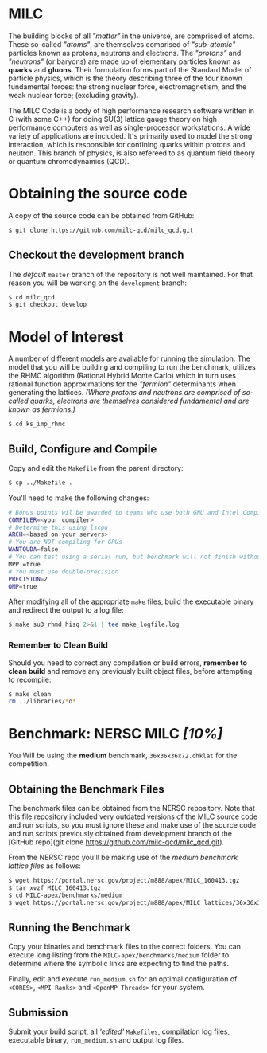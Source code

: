 MILC
=====

The building blocks of all *"matter"* in the universe, are comprised of atoms. These so-called *"atoms"*, are themselves comprised of *"sub-atomic"* particles known as protons, neutrons and electrons. The *"protons"* and *"neutrons"* (or baryons) are made up of elementary particles known as **quarks** and **gluons**. Their formulation forms part of the Standard Model of particle physics, which is the theory describing three of the four known fundamental forces: the strong nuclear force, electromagnetism, and the weak nuclear force; (excluding gravity).

The MILC Code is a body of high performance research software written in C (with some C++) for doing SU(3) lattice gauge theory on high performance computers as well as single-processor workstations. A wide variety of applications are included. It's primarily used to model the strong interaction, which is responsible for confining quarks within protons and neutron. This branch of physics, is also refereed to as quantum field theory or quantum chromodynamics (QCD).

# Obtaining the source code

A copy of the source code can be obtained from GitHub:
```bash
$ git clone https://github.com/milc-qcd/milc_qcd.git
```

## Checkout the development branch

The *default* `master` branch of the repository is not well maintained. For that reason you will be working on the `development` branch:
```bash
$ cd milc_qcd
$ git checkout develop
```

# Model of Interest

A number of different models are available for running the simulation. The model that you will be building and compiling to run the benchmark, utilizes the RHMC algorithm (Rational Hybrid Monte Carlo) which in turn uses rational function approximations for the *"fermion"* determinants when generating the lattices. *(Where protons and neutrons are comprised of so-called quarks, electrons are themselves considered fundamental and are known as fermions.)*

```bash
$ cd ks_imp_rhmc
```
## Build, Configure and Compile

Copy and edit the `Makefile` from the parent directory:

```bash
$ cp ../Makefile .
```

You'll need to make the following changes:

```bash
# Bonus points wil be awarded to teams who use both GNU and Intel Compilers
COMPILER=<your compiler>
# Determine this using lscpu
ARCH=<based on your servers>
# You are NOT compiling for GPUs
WANTQUDA=false
# You can test using a serial run, but benchmark will not finish without MPI and/or OpenMP Threads
MPP =true
# You must use double-precision
PRECISION=2
OMP=true
```

After modifying all of the appropriate `make` files, build the executable binary and redirect the output to a log file:

```bash
$ make su3_rhmd_hisq 2>&1 | tee make_logfile.log
```

### Remember to Clean Build

Should you need to correct any compilation or build errors, **remember to clean build** and remove any previously built object files, before attempting to recompile:

```bash
$ make clean
rm ../libraries/*o*
```

# Benchmark: NERSC MILC *[10%]*

You Will be using the **medium** benchmark, `36x36x36x72.chklat` for the competition.

## Obtaining the Benchmark Files

The benchmark files can be obtained from the NERSC repository. Note that this file repository included very outdated versions of the MILC source code and run scripts, so you must ignore these and make use of the source code and run scripts previously obtained from development branch of the [GitHub repo](git clone https://github.com/milc-qcd/milc_qcd.git). 

From the NERSC repo you'll be making use of the *medium benchmark lattice files* as follows:

```bash
$ wget https://portal.nersc.gov/project/m888/apex/MILC_160413.tgz
$ tar xvzf MILC_160413.tgz
$ cd MILC-apex/benchmarks/medium
$ wget https://portal.nersc.gov/project/m888/apex/MILC_lattices/36x36x36x72.chklat
```

## Running the Benchmark

Copy your binaries and benchmark files to the correct folders. You can execute long listing from the `MILC-apex/benchmarks/medium` folder to determine where the symbolic links are expecting to find the paths.

Finally, edit and execute `run_medium.sh` for an optimal configuration of `<CORES>`, `<MPI Ranks>` and `<OpenMP Threads>` for your system.

## Submission

Submit your build script, all *'edited'* `Makefiles`, compilation log files, executable binary, `run_medium.sh` and output log files.
